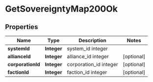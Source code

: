 
# GetSovereigntyMap200Ok

## Properties
Name | Type | Description | Notes
------------ | ------------- | ------------- | -------------
**systemId** | **Integer** | system_id integer | 
**allianceId** | **Integer** | alliance_id integer |  [optional]
**corporationId** | **Integer** | corporation_id integer |  [optional]
**factionId** | **Integer** | faction_id integer |  [optional]



